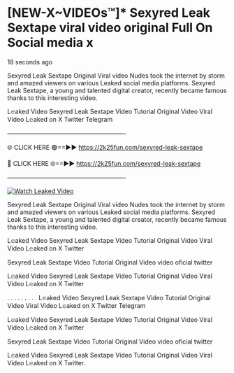 # [NEW-X~VIDEOs™]* Sexyred Leak Sextape viral video original Full On Social media x

18 seconds ago

Sexyred Leak Sextape Original Viral video Nudes took the internet by storm and amazed viewers on various Leaked social media platforms. Sexyred Leak Sextape, a young and talented digital creator, recently became famous thanks to this interesting video.

L𝚎aked Video Sexyred Leak Sextape Video Tutorial Original Video Viral Video L𝚎aked on X Twitter Telegram

———————————————————-

🌐 CLICK HERE 🟢==►► https://2k25fun.com/sexyred-leak-sextape

🔴 CLICK HERE 🌐==►► https://2k25fun.com/sexyred-leak-sextape

———————————————————-

[![Watch Leaked Video](https://miro.medium.com/v2/resize:fit:828/format:webp/1*cilzJN44JGOrTw9NJCrNHA.gif "Watch Leaked Video")](https://2k25fun.com/sexyred-leak-sextape)

Sexyred Leak Sextape Original Viral video Nudes took the internet by storm and amazed viewers on various Leaked social media platforms. Sexyred Leak Sextape, a young and talented digital creator, recently became famous thanks to this interesting video.

L𝚎aked Video Sexyred Leak Sextape Video Tutorial Original Video Viral Video L𝚎aked on X Twitter

Sexyred Leak Sextape Video Tutorial Original Video video oficial twitter

L𝚎aked Video Sexyred Leak Sextape Video Tutorial Original Video Viral Video L𝚎aked on X Twitter

. . . . . . . . . L𝚎aked Video Sexyred Leak Sextape Video Tutorial Original Video Viral Video L𝚎aked on X Twitter Telegram

L𝚎aked Video Sexyred Leak Sextape Video Tutorial Original Video Viral Video L𝚎aked on X Twitter

Sexyred Leak Sextape Video Tutorial Original Video video oficial twitter

L𝚎aked Video Sexyred Leak Sextape Video Tutorial Original Video Viral Video L𝚎aked on X Twitter.